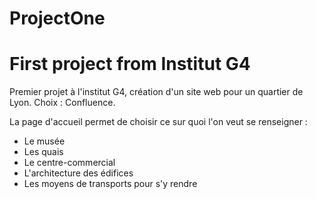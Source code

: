 # ProjectOne
# First project from Institut G4

Premier projet à l'institut G4, création d'un site web pour un quartier de Lyon.
Choix : Confluence. 

La page d'accueil permet de choisir ce sur quoi l'on veut se renseigner :
- Le musée
- Les quais
- Le centre-commercial
- L'architecture des édifices
- Les moyens de transports pour s'y rendre

